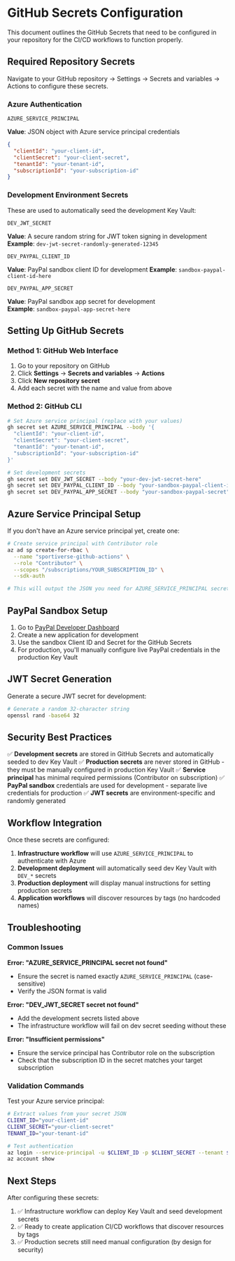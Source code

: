 # GitHub Secrets Configuration

This document outlines the GitHub Secrets that need to be configured in your repository for the CI/CD workflows to function properly.

## Required Repository Secrets

Navigate to your GitHub repository → Settings → Secrets and variables → Actions to configure these secrets.

### **Azure Authentication**

```
AZURE_SERVICE_PRINCIPAL
```

**Value**: JSON object with Azure service principal credentials

```json
{
  "clientId": "your-client-id",
  "clientSecret": "your-client-secret",
  "tenantId": "your-tenant-id",
  "subscriptionId": "your-subscription-id"
}
```

### **Development Environment Secrets**

These are used to automatically seed the development Key Vault:

```
DEV_JWT_SECRET
```

**Value**: A secure random string for JWT token signing in development
**Example**: `dev-jwt-secret-randomly-generated-12345`

```
DEV_PAYPAL_CLIENT_ID
```

**Value**: PayPal sandbox client ID for development
**Example**: `sandbox-paypal-client-id-here`

```
DEV_PAYPAL_APP_SECRET
```

**Value**: PayPal sandbox app secret for development  
**Example**: `sandbox-paypal-app-secret-here`

## Setting Up GitHub Secrets

### Method 1: GitHub Web Interface

1. Go to your repository on GitHub
2. Click **Settings** → **Secrets and variables** → **Actions**
3. Click **New repository secret**
4. Add each secret with the name and value from above

### Method 2: GitHub CLI

```bash
# Set Azure service principal (replace with your values)
gh secret set AZURE_SERVICE_PRINCIPAL --body '{
  "clientId": "your-client-id",
  "clientSecret": "your-client-secret",
  "tenantId": "your-tenant-id",
  "subscriptionId": "your-subscription-id"
}'

# Set development secrets
gh secret set DEV_JWT_SECRET --body "your-dev-jwt-secret-here"
gh secret set DEV_PAYPAL_CLIENT_ID --body "your-sandbox-paypal-client-id"
gh secret set DEV_PAYPAL_APP_SECRET --body "your-sandbox-paypal-secret"
```

## Azure Service Principal Setup

If you don't have an Azure service principal yet, create one:

```bash
# Create service principal with Contributor role
az ad sp create-for-rbac \
  --name "sportiverse-github-actions" \
  --role "Contributor" \
  --scopes "/subscriptions/YOUR_SUBSCRIPTION_ID" \
  --sdk-auth

# This will output the JSON you need for AZURE_SERVICE_PRINCIPAL secret
```

## PayPal Sandbox Setup

1. Go to [PayPal Developer Dashboard](https://developer.paypal.com/developer/applications/)
2. Create a new application for development
3. Use the sandbox Client ID and Secret for the GitHub Secrets
4. For production, you'll manually configure live PayPal credentials in the production Key Vault

## JWT Secret Generation

Generate a secure JWT secret for development:

```bash
# Generate a random 32-character string
openssl rand -base64 32
```

## Security Best Practices

✅ **Development secrets** are stored in GitHub Secrets and automatically seeded to dev Key Vault
✅ **Production secrets** are never stored in GitHub - they must be manually configured in production Key Vault
✅ **Service principal** has minimal required permissions (Contributor on subscription)
✅ **PayPal sandbox** credentials are used for development - separate live credentials for production
✅ **JWT secrets** are environment-specific and randomly generated

## Workflow Integration

Once these secrets are configured:

1. **Infrastructure workflow** will use `AZURE_SERVICE_PRINCIPAL` to authenticate with Azure
2. **Development deployment** will automatically seed dev Key Vault with `DEV_*` secrets
3. **Production deployment** will display manual instructions for setting production secrets
4. **Application workflows** will discover resources by tags (no hardcoded names)

## Troubleshooting

### Common Issues

**Error: "AZURE_SERVICE_PRINCIPAL secret not found"**

- Ensure the secret is named exactly `AZURE_SERVICE_PRINCIPAL` (case-sensitive)
- Verify the JSON format is valid

**Error: "DEV_JWT_SECRET secret not found"**

- Add the development secrets listed above
- The infrastructure workflow will fail on dev secret seeding without these

**Error: "Insufficient permissions"**

- Ensure the service principal has Contributor role on the subscription
- Check that the subscription ID in the secret matches your target subscription

### Validation Commands

Test your Azure service principal:

```bash
# Extract values from your secret JSON
CLIENT_ID="your-client-id"
CLIENT_SECRET="your-client-secret"
TENANT_ID="your-tenant-id"

# Test authentication
az login --service-principal -u $CLIENT_ID -p $CLIENT_SECRET --tenant $TENANT_ID
az account show
```

## Next Steps

After configuring these secrets:

1. ✅ Infrastructure workflow can deploy Key Vault and seed development secrets
2. ✅ Ready to create application CI/CD workflows that discover resources by tags
3. ✅ Production secrets still need manual configuration (by design for security)
